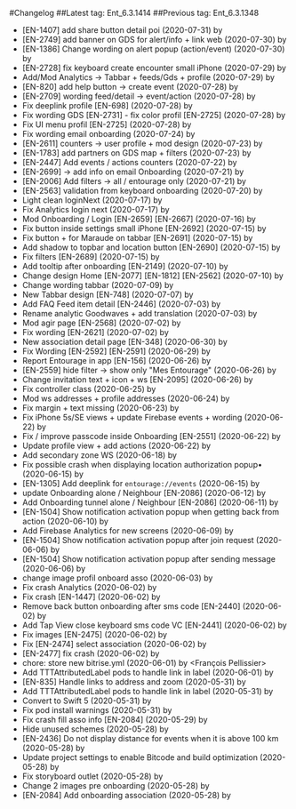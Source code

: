 #Changelog
##Latest tag: Ent_6.3.1414
##Previous tag: Ent_6.3.1348
* [EN-1407] add share button detail poi (2020-07-31) by <Jr>
* [EN-2749] add banner on GDS for alert/info + link web (2020-07-30) by <Jr>
* [EN-1386] Change wording on alert popup (action/event) (2020-07-30) by <Jr>
* [EN-2728] fix keyboard create encounter small iPhone (2020-07-29) by <Jr>
* Add/Mod Analytics -> Tabbar + feeds/Gds + profile (2020-07-29) by <Jr>
* [EN-820] add help button -> create event (2020-07-28) by <Jr>
* [EN-2709] wording feed/detail -> event/action (2020-07-28) by <Jr>
* Fix deeplink profile [EN-698] (2020-07-28) by <Jr>
* Fix wording GDS [EN-2731] - fix color profil [EN-2725] (2020-07-28) by <Jr>
* Fix UI menu profil [EN-2725] (2020-07-28) by <Jr>
* Fix wording email onboarding (2020-07-24) by <Jr>
* [EN-2611] counters -> user profile + mod design (2020-07-23) by <Jr>
* [EN-1783] add partners on GDS map + filters (2020-07-23) by <Jr>
* [EN-2447] Add events / actions counters (2020-07-22) by <Jr>
* [EN-2699] -> add info on email Onboarding (2020-07-21) by <Jr>
* [EN-2006] Add filters -> all / entourage only (2020-07-21) by <Jr>
* [EN-2563] validation from keyboard onboarding (2020-07-20) by <Jr>
* Light clean loginNext (2020-07-17) by <Jr>
* Fix Analytics login next (2020-07-17) by <Jr>
* Mod Onboarding / Login [EN-2659] [EN-2667] (2020-07-16) by <Jr>
* Fix button inside settings small iPhone [EN-2692] (2020-07-15) by <Jr>
* Fix button + for Maraude on tabbar [EN-2691] (2020-07-15) by <Jr>
* Add shadow to topbar and location button [EN-2690] (2020-07-15) by <Jr>
* Fix filters [EN-2689] (2020-07-15) by <Jr>
* Add tooltip after onboarding [EN-2149] (2020-07-10) by <Jr>
* Change design Home [EN-2077] [EN-1812] [EN-2562] (2020-07-10) by <Jr>
* Change wording tabbar (2020-07-09) by <Jr>
* New Tabbar design [EN-748] (2020-07-07) by <Jr>
* Add FAQ Feed item detail [EN-2446] (2020-07-03) by <Jr>
* Rename analytic Goodwaves + add translation (2020-07-03) by <Jr>
* Mod agir page [EN-2568] (2020-07-02) by <Jr>
* Fix wording [EN-2621] (2020-07-02) by <Jr>
* New association detail page [EN-348] (2020-06-30) by <Jr>
* Fix Wording [EN-2592] [EN-2591] (2020-06-29) by <Jr>
* Report Entourage in app [EN-156] (2020-06-26) by <Jr>
* [EN-2559] hide filter -> show only "Mes Entourage" (2020-06-26) by <Jr>
* Change invitation text + icon + ws [EN-2095] (2020-06-26) by <Jr>
* Fix controller class (2020-06-25) by <Jr>
* Mod ws addresses + profile addresses (2020-06-24) by <Jr>
* Fix margin + text missing (2020-06-23) by <Jr>
* Fix iPhone 5s/SE views + update Firebase events + wording (2020-06-22) by <Jr>
* Fix / improve passcode inside Onboarding [EN-2551] (2020-06-22) by <Jr>
* Update profile view + add actions (2020-06-22) by <Jr>
* Add secondary zone WS (2020-06-18) by <Jr>
* Fix possible crash when displaying location authorization popup• (2020-06-15) by <Guillaume Lagorce>
* [EN-1305] Add deeplink for `entourage://events` (2020-06-15) by <Guillaume Lagorce>
* update Onboarding alone / Neighbour [EN-2086] (2020-06-12) by <Jr>
* Add Onboarding tunnel alone / Neighbour [EN-2086] (2020-06-11) by <Jr>
* [EN-1504] Show notification activation popup when getting back from action (2020-06-10) by <Guillaume Lagorce>
* Add Firebase Analytics for new screens (2020-06-09) by <Jr>
* [EN-1504] Show notification activation popup after join request (2020-06-06) by <Guillaume Lagorce>
* [EN-1504] Show notification activation popup after sending message (2020-06-06) by <Guillaume Lagorce>
* change image profil onboard asso (2020-06-03) by <Jr>
* Fix crash Analytics (2020-06-02) by <Jr>
* Fix crash [EN-1447] (2020-06-02) by <Jr>
* Remove back button onboarding after sms code [EN-2440] (2020-06-02) by <Jr>
* Add Tap View close keyboard sms code VC [EN-2441] (2020-06-02) by <Jr>
* Fix images [EN-2475] (2020-06-02) by <Jr>
* Fix [EN-2474] select association (2020-06-02) by <Jr>
* [EN-2477] fix crash (2020-06-02) by <Jr>
* chore: store new bitrise.yml (2020-06-01) by <François Pellissier>
* Add TTTAttributedLabel pods to handle link in label (2020-06-01) by <Guillaume Lagorce>
* [EN-835] Handle links to address and zoom (2020-05-31) by <Guillaume Lagorce>
* Add TTTAttributedLabel pods to handle link in label (2020-05-31) by <Guillaume Lagorce>
* Convert to Swift 5 (2020-05-31) by <Guillaume Lagorce>
* Fix pod install warnings (2020-05-31) by <Guillaume Lagorce>
* Fix crash fill asso info [EN-2084] (2020-05-29) by <Jr>
* Hide unused schemes (2020-05-28) by <Guillaume Lagorce>
* [EN-2436] Do not display distance for events when it is above 100 km (2020-05-28) by <Guillaume Lagorce>
* Update project settings to enable Bitcode and build optimization (2020-05-28) by <Guillaume Lagorce>
* Fix storyboard outlet (2020-05-28) by <Jr>
* Change 2 images pre onboarding (2020-05-28) by <Jr>
* [EN-2084] Add onboarding association (2020-05-28) by <Jr>
